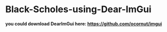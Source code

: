 # Black-Scholes-using-Dear-ImGui

#### you could download DearImGui here: https://github.com/ocornut/imgui

